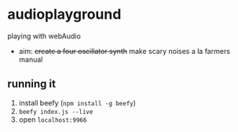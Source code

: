 audioplayground
===============

playing with webAudio

- aim: ~~create a four oscillator synth~~ make scary noises a la farmers manual

## running it

1. install beefy (`npm install -g beefy`)
2. `beefy index.js --live`
3. open `localhost:9966`
